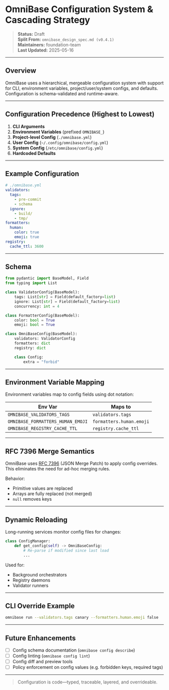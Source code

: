 # OmniBase Configuration System & Cascading Strategy

> **Status:** Draft  
> **Split From:** `omnibase_design_spec.md (v0.4.1)`  
> **Maintainers:** foundation-team  
> **Last Updated:** 2025-05-16

---

## Overview

OmniBase uses a hierarchical, mergeable configuration system with support for CLI, environment variables, project/user/system configs, and defaults. Configuration is schema-validated and runtime-aware.

---

## Configuration Precedence (Highest to Lowest)

1. **CLI Arguments**
2. **Environment Variables** (prefixed `OMNIBASE_`)
3. **Project-level Config** (`./omnibase.yml`)
4. **User Config** (`~/.config/omnibase/config.yml`)
5. **System Config** (`/etc/omnibase/config.yml`)
6. **Hardcoded Defaults**

---

## Example Configuration

```yaml
# ./omnibase.yml
validators:
  tags:
    - pre-commit
    - schema
  ignore:
    - build/
    - tmp/
formatters:
  human:
    color: true
    emoji: true
registry:
  cache_ttl: 3600
```

---

## Schema

```python
from pydantic import BaseModel, Field
from typing import List

class ValidatorConfig(BaseModel):
    tags: List[str] = Field(default_factory=list)
    ignore: List[str] = Field(default_factory=list)
    concurrency: int = 4

class FormatterConfig(BaseModel):
    color: bool = True
    emoji: bool = True

class OmniBaseConfig(BaseModel):
    validators: ValidatorConfig
    formatters: dict
    registry: dict

    class Config:
        extra = "forbid"
```

---

## Environment Variable Mapping

Environment variables map to config fields using dot notation:

| Env Var                         | Maps to                   |
|----------------------------------|----------------------------|
| `OMNIBASE_VALIDATORS_TAGS`       | `validators.tags`         |
| `OMNIBASE_FORMATTERS_HUMAN_EMOJI`| `formatters.human.emoji`  |
| `OMNIBASE_REGISTRY_CACHE_TTL`    | `registry.cache_ttl`      |

---

## RFC 7396 Merge Semantics

OmniBase uses [RFC 7396](https://tools.ietf.org/html/rfc7396) (JSON Merge Patch) to apply config overrides. This eliminates the need for ad-hoc merging rules.

Behavior:

- Primitive values are replaced
- Arrays are fully replaced (not merged)
- `null` removes keys

---

## Dynamic Reloading

Long-running services monitor config files for changes:

```python
class ConfigManager:
    def get_config(self) -> OmniBaseConfig:
        # Re-parse if modified since last load
        ...
```

Used for:

- Background orchestrators
- Registry daemons
- Validator runners

---

## CLI Override Example

```bash
omnibase run --validators.tags canary --formatters.human.emoji false
```

---

## Future Enhancements

- [ ] Config schema documentation (`omnibase config describe`)
- [ ] Config linting (`omnibase config lint`)
- [ ] Config diff and preview tools
- [ ] Policy enforcement on config values (e.g. forbidden keys, required tags)

---

> Configuration is code—typed, traceable, layered, and overrideable.